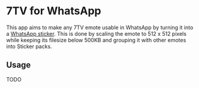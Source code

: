 # 7TV for WhatsApp

This app aims to make any 7TV emote usable in WhatsApp by turning it into a [WhatsApp sticker](https://github.com/WhatsApp/stickers/tree/main/Android). This is done by scaling the emote to 512 x 512 pixels while keeping its filesize below 500KB and grouping it with other emotes into Sticker packs.

## Usage

TODO
